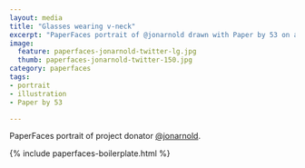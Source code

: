 ```yaml
---
layout: media
title: "Glasses wearing v-neck"
excerpt: "PaperFaces portrait of @jonarnold drawn with Paper by 53 on an iPad."
image: 
  feature: paperfaces-jonarnold-twitter-lg.jpg
  thumb: paperfaces-jonarnold-twitter-150.jpg
category: paperfaces
tags: 
- portrait
- illustration
- Paper by 53

---
```


PaperFaces portrait of project donator [@jonarnold](http://twitter.com/jonarnold).

{% include paperfaces-boilerplate.html %}